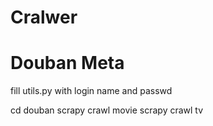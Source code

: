 Cralwer
======


# Douban Meta

fill utils.py with login name and passwd

cd douban
scrapy crawl movie
scrapy crawl tv

